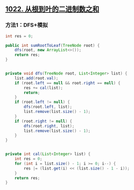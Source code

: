 ## [1022. 从根到叶的二进制数之和](https://leetcode-cn.com/problems/sum-of-root-to-leaf-binary-numbers/)

### 方法1：DFS+模拟

```java
int res = 0;

public int sumRootToLeaf(TreeNode root) {
    dfs(root, new ArrayList<>());
    return res;
}


private void dfs(TreeNode root, List<Integer> list) {
    list.add(root.val);
    if (root.left == null && root.right == null) {
        res += cal(list);
        return;
    }
    if (root.left != null) {
        dfs(root.left, list);
        list.remove(list.size() - 1);
    }
    if (root.right != null) {
        dfs(root.right, list);
        list.remove(list.size() - 1);
    }
}


private int cal(List<Integer> list) {
    int res = 0;
    for (int i = list.size() - 1; i >= 0; i--) {
        res |= (list.get(i) << (list.size() - 1 - i));
    }
    return res;
}
```